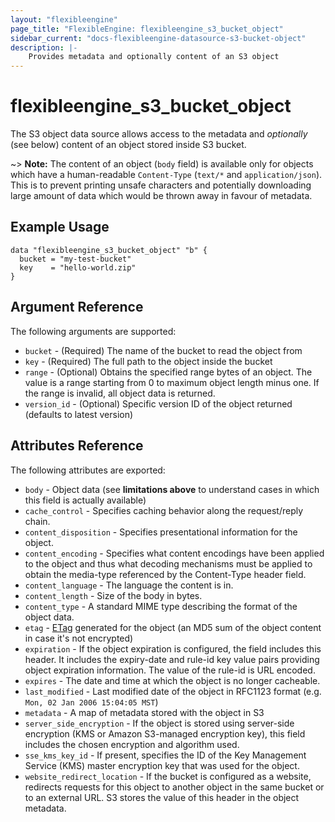 ```yaml
---
layout: "flexibleengine"
page_title: "FlexibleEngine: flexibleengine_s3_bucket_object"
sidebar_current: "docs-flexibleengine-datasource-s3-bucket-object"
description: |-
    Provides metadata and optionally content of an S3 object
---
```


# flexibleengine\_s3\_bucket\_object

The S3 object data source allows access to the metadata and
_optionally_ (see below) content of an object stored inside S3 bucket.

~> **Note:** The content of an object (`body` field) is available only for objects which have a human-readable `Content-Type` (`text/*` and `application/json`). This is to prevent printing unsafe characters and potentially downloading large amount of data which would be thrown away in favour of metadata.

## Example Usage

```hcl
data "flexibleengine_s3_bucket_object" "b" {
  bucket = "my-test-bucket"
  key    = "hello-world.zip"
}
```

## Argument Reference

The following arguments are supported:

* `bucket` - (Required) The name of the bucket to read the object from
* `key` - (Required) The full path to the object inside the bucket
* `range` - (Optional) Obtains the specified range bytes of an object. The value is a range starting from 0 to maximum object length minus one. If the range is invalid, all object data is returned.
* `version_id` - (Optional) Specific version ID of the object returned (defaults to latest version)

## Attributes Reference

The following attributes are exported:

* `body` - Object data (see **limitations above** to understand cases in which this field is actually available)
* `cache_control` - Specifies caching behavior along the request/reply chain.
* `content_disposition` - Specifies presentational information for the object.
* `content_encoding` - Specifies what content encodings have been applied to the object and thus what decoding mechanisms must be applied to obtain the media-type referenced by the Content-Type header field.
* `content_language` - The language the content is in.
* `content_length` - Size of the body in bytes.
* `content_type` - A standard MIME type describing the format of the object data.
* `etag` - [ETag](https://en.wikipedia.org/wiki/HTTP_ETag) generated for the object (an MD5 sum of the object content in case it's not encrypted)
* `expiration` - If the object expiration is configured, the field includes this header. It includes the expiry-date and rule-id key value pairs providing object expiration information. The value of the rule-id is URL encoded.
* `expires` - The date and time at which the object is no longer cacheable.
* `last_modified` - Last modified date of the object in RFC1123 format (e.g. `Mon, 02 Jan 2006 15:04:05 MST`)
* `metadata` - A map of metadata stored with the object in S3
* `server_side_encryption` - If the object is stored using server-side encryption (KMS or Amazon S3-managed encryption key), this field includes the chosen encryption and algorithm used.
* `sse_kms_key_id` - If present, specifies the ID of the Key Management Service (KMS) master encryption key that was used for the object.
* `website_redirect_location` - If the bucket is configured as a website, redirects requests for this object to another object in the same bucket or to an external URL. S3 stores the value of this header in the object metadata.
